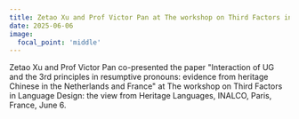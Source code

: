 ```yaml
---
title: Zetao Xu and Prof Victor Pan at The workshop on Third Factors in Language Design: the view from Heritage Languages 
date: 2025-06-06
image:
  focal_point: 'middle'
---
```


Zetao Xu and Prof Victor Pan co-presented the paper "Interaction of UG and the 3rd principles in resumptive pronouns: evidence from heritage Chinese in the Netherlands and France" at The workshop on Third Factors in Language Design: the view from Heritage Languages, INALCO, Paris, France, June 6.
